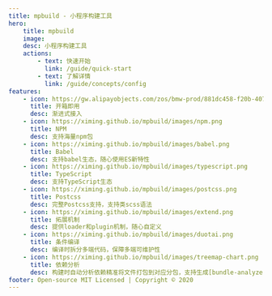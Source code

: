 ```yaml
---
title: mpbuild - 小程序构建工具
hero:
    title: mpbuild
    image:
    desc: 小程序构建工具
    actions:
        - text: 快速开始
          link: /guide/quick-start
        - text: 了解详情
          link: /guide/concepts/config
features:
    - icon: https://gw.alipayobjects.com/zos/bmw-prod/881dc458-f20b-407b-947a-95104b5ec82b/k79dm8ih_w144_h144.png
      title: 开箱即用
      desc: 渐进式接入
    - icon: https://ximing.github.io/mpbuild/images/npm.png
      title: NPM
      desc: 支持海量npm包
    - icon: https://ximing.github.io/mpbuild/images/babel.png
      title: Babel
      desc: 支持babel生态，随心使用ES新特性
    - icon: https://ximing.github.io/mpbuild/images/typescript.png
      title: TypeScript
      desc: 支持TypeScript生态
    - icon: https://ximing.github.io/mpbuild/images/postcss.png
      title: Postcss
      desc: 完整Postcss支持，支持类scss语法
    - icon: https://ximing.github.io/mpbuild/images/extend.png
      title: 拓展机制
      desc: 提供loader和plugin机制，随心自定义
    - icon: https://ximing.github.io/mpbuild/images/duotai.png
      title: 条件编译
      desc: 编译时拆分多端代码，保障多端可维护性
    - icon: https://ximing.github.io/mpbuild/images/treemap-chart.png
      title: 依赖分析
      desc: 构建时自动分析依赖精准将文件打包到对应分包，支持生成[bundle-analyzer图](tools/mp-analyzer)
footer: Open-source MIT Licensed | Copyright © 2020
---
```

